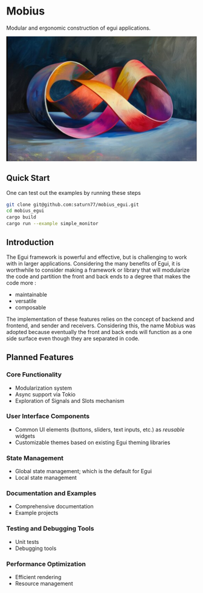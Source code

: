 # Mobius
Modular and ergonomic construction of egui applications. 

![alt text](assets/mobius_strip.png)

## Quick Start
One can test out the examples by running these steps 
```bash
git clone git@github.com:saturn77/mobius_egui.git 
cd mobius_egui
cargo build
cargo run --example simple_monitor
```

## Introduction 
The Egui framework is powerful and effective, but is challenging to 
work with in larger applications. Considering the many benefits of 
Egui, it is worthwhile to consider making a framework or library that
will modularize the code and partition the front and back ends to a 
degree that makes the code more : 

 - maintainable
 - versatile
 - composable

The implementation of these features relies on the concept of backend and frontend, and sender and receivers. Considering this, the name Mobius was adopted because eventually the front and back ends will function as a one side surface even though they are separated in code. 

## Planned Features

### Core Functionality
- Modularization system
- Async support via Tokio
- Exploration of Signals and Slots mechanism

### User Interface Components
- Common UI elements (buttons, sliders, text inputs, etc.) as *reusable* widgets
- Customizable themes based on existing Egui theming libraries

### State Management
- Global state management; which is the default for Egui
- Local state management

### Documentation and Examples
- Comprehensive documentation
- Example projects

### Testing and Debugging Tools
- Unit tests
- Debugging tools

### Performance Optimization
- Efficient rendering
- Resource management

